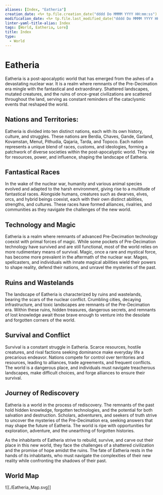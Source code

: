 ```yaml
---
aliases: [Index, "Eatheria"]
creation_date: <%+ tp.file.creation_date("dddd Do MMMM YYYY HH:mm:ss") %>
modification_date: <%+ tp.file.last_modified_date("dddd Do MMMM YYYY HH:mm:ss") %>
linter-yaml-title-alias: Index
tags: [World, Eatheria, Lore]
title: Index
type:
  - World
---
```

# Eatheria

Eatheria is a post-apocalyptic world that has emerged from the ashes of a devastating nuclear war. It is a realm where remnants of the Pre-Decimation era mingle with the fantastical and extraordinary. Shattered landscapes, mutated creatures, and the ruins of once-great civilizations are scattered throughout the land, serving as constant reminders of the cataclysmic events that reshaped the world.

## Nations and Territories:
Eatheria is divided into ten distinct nations, each with its own history, culture, and struggles. These nations are Berdia, Chaves, Gande, Garland, Kovamstan, Menut, Pithudia, Qajaria, Tarda, and Topoco. Each nation represents a unique blend of races, customs, and ideologies, forming a patchwork of diverse societies within the post-apocalyptic world. They vie for resources, power, and influence, shaping the landscape of Eatheria.

## Fantastical Races
In the wake of the nuclear war, humanity and various animal species evolved and adapted to the harsh environment, giving rise to a multitude of fantastical races. Alongside humans, creatures such as dwarves, elves, orcs, and hybrid beings coexist, each with their own distinct abilities, strengths, and cultures. These races have formed alliances, rivalries, and communities as they navigate the challenges of the new world.

## Technology and Magic
Eatheria is a realm where remnants of advanced Pre-Decimation technology coexist with primal forces of magic. While some pockets of Pre-Decimation technology have survived and are still functional, most of the world relies on more rudimentary means of survival. Magic, once a rare and mystical force, has become more prevalent in the aftermath of the nuclear war. Mages, spellcasters, and individuals with innate magical abilities wield their powers to shape reality, defend their nations, and unravel the mysteries of the past.

## Ruins and Wastelands
The landscape of Eatheria is characterized by ruins and wastelands, bearing the scars of the nuclear conflict. Crumbling cities, decaying infrastructure, and toxic landscapes are remnants of the Pre-Decimation era. Within these ruins, hidden treasures, dangerous secrets, and remnants of lost knowledge await those brave enough to venture into the desolate and forgotten corners of the world.

## Survival and Conflict
Survival is a constant struggle in Eatheria. Scarce resources, hostile creatures, and rival factions seeking dominance make everyday life a precarious endeavor. Nations compete for control over territories and resources, leading to alliances, trade agreements, and frequent conflicts. The world is a dangerous place, and individuals must navigate treacherous landscapes, make difficult choices, and forge alliances to ensure their survival.

## Journey of Rediscovery
Eatheria is a world in the process of rediscovery. The remnants of the past hold hidden knowledge, forgotten technologies, and the potential for both salvation and destruction. Scholars, adventurers, and seekers of truth strive to uncover the mysteries of the Pre-Decimation era, seeking answers that may shape the future of Eatheria. The world is ripe with opportunities for exploration, adventure, and the unearthing of forgotten histories.

As the inhabitants of Eatheria strive to rebuild, survive, and carve out their place in this new world, they face the challenges of a shattered civilization and the promise of hope amidst the ruins. The fate of Eatheria rests in the hands of its inhabitants, who must navigate the complexities of their new reality while confronting the shadows of their past.

## World Map
![[./Eatheria_Map.svg]]
